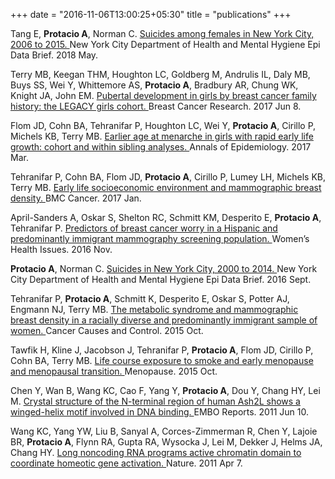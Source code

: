+++
date = "2016-11-06T13:00:25+05:30"
title = "publications"
+++

Tang E, <b>Protacio A</b>, Norman C. <a href="https://www1.nyc.gov/assets/doh/downloads/pdf/epi/databrief101.pdf">Suicides among females in New York City, 2006 to 2015. </a>New York City Department of Health and Mental Hygiene Epi Data Brief. 2018 May.

Terry MB, Keegan THM, Houghton LC, Goldberg M, Andrulis IL, Daly MB, Buys SS, Wei Y, Whittemore
AS, <b>Protacio A</b>, Bradbury AR, Chung WK, Knight JA, John EM. <a href="https://www.ncbi.nlm.nih.gov/pubmed/28595647">Pubertal development in girls by breast
cancer family history: the LEGACY girls cohort. </a>Breast Cancer Research. 2017 Jun 8. 

Flom JD, Cohn BA, Tehranifar P, Houghton LC, Wei Y, <b>Protacio A</b>, Cirillo P, Michels KB, Terry MB. <a href="https://www.ncbi.nlm.nih.gov/pubmed/28215584">Earlier age at menarche in girls with rapid early life growth: cohort and within sibling analyses. </a>Annals of Epidemiology. 2017 Mar. 

Tehranifar P, Cohn BA, Flom JD, <b>Protacio A</b>, Cirillo P, Lumey LH, Michels KB, Terry MB. <a href="https://www.ncbi.nlm.nih.gov/pubmed/28068940">Early life socioeconomic environment and mammographic breast density. </a>BMC Cancer. 2017 Jan. 

April-Sanders A, Oskar S, Shelton RC, Schmitt KM, Desperito E, <b>Protacio A</b>, Tehranifar P. <a href="https://www.ncbi.nlm.nih.gov/pubmed/27863982">Predictors of breast cancer worry in a Hispanic and predominantly immigrant mammography screening population. </a>Women’s Health Issues. 2016 Nov.

<b>Protacio A</b>, Norman C. <a href="https://www1.nyc.gov/assets/doh/downloads/pdf/epi/databrief75.pdf">Suicides in New York City, 2000 to 2014. </a>New York City Department of Health and Mental Hygiene Epi Data Brief. 2016 Sept.

Tehranifar P, <b>Protacio A</b>, Schmitt K, Desperito E, Oskar S, Potter AJ, Engmann NJ, Terry MB. <a href="https://www.ncbi.nlm.nih.gov/pubmed/26169301">The metabolic syndrome and mammographic breast density in a racially diverse and predominantly immigrant sample of women. </a>Cancer Causes and Control. 2015 Oct. 

Tawfik H, Kline J, Jacobson J, Tehranifar P, <b>Protacio A</b>, Flom JD, Cirillo P, Cohn BA, Terry MB. <a href="https://www.ncbi.nlm.nih.gov/pubmed/25803667">Life course exposure to smoke and early menopause and menopausal transition. </a>Menopause. 2015 Oct. 

Chen Y, Wan B, Wang KC, Cao F, Yang Y, <b>Protacio A</b>, Dou Y, Chang HY, Lei M. <a href="https://www.ncbi.nlm.nih.gov/pubmed/25803667">Crystal structure of the N-terminal region of human Ash2L shows a winged-helix motif involved in DNA binding. </a>EMBO Reports. 2011 Jun 10. 

Wang KC, Yang YW, Liu B, Sanyal A, Corces-Zimmerman R, Chen Y, Lajoie BR, <b>Protacio A</b>, Flynn RA,
Gupta RA, Wysocka J, Lei M, Dekker J, Helms JA, Chang HY. <a href="https://www.ncbi.nlm.nih.gov/pubmed/21423168">Long noncoding RNA programs active chromatin domain to coordinate homeotic gene activation. </a>Nature. 2011 Apr 7. 
